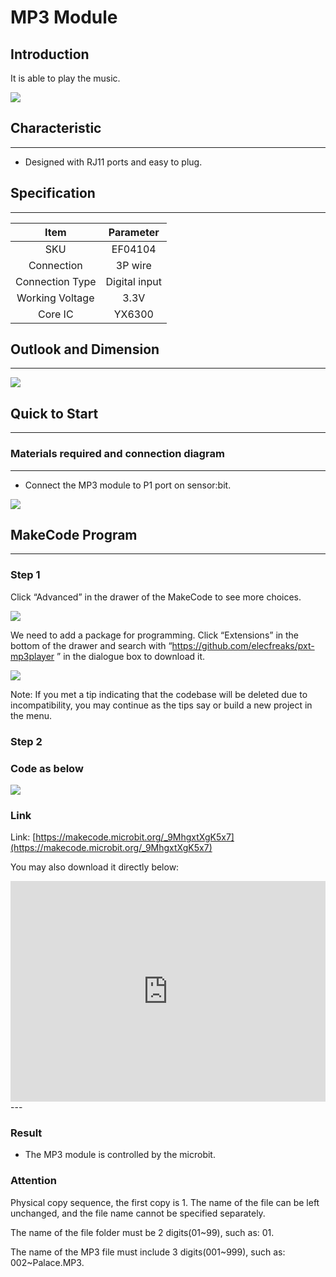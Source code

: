 # MP3 Module

## Introduction

It is able to play the music.

![](./images/04104_01.png)

## Characteristic

---
- Designed with RJ11 ports and easy to plug.
## Specification

---

Item | Parameter 
:-: | :-: 
SKU|EF04104
Connection|3P wire
Connection Type|Digital input
Working Voltage|3.3V
Core IC|YX6300





## Outlook and Dimension

---


![](./images/04104_02.png)

## Quick to Start

---

### Materials required and connection diagram

---

- Connect the MP3 module to P1 port on sensor:bit. 


![](./images/04104_03.png)

## MakeCode Program

---

### Step 1
Click “Advanced” in the drawer of the MakeCode to see more choices.

![](./images/smtcNoB.png)

We need to add a package for programming. Click “Extensions” in the bottom of the drawer and search with “https://github.com/elecfreaks/pxt-mp3player ” in the dialogue box to download it.

![](./images/04104_05.png)

Note: If you met a tip indicating that the codebase will be deleted due to incompatibility, you may continue as the tips say or build a new project in the menu.

### Step 2

### Code as below

![](./images/04104_06.png)


### Link
Link: [https://makecode.microbit.org/_9MhgxtXgK5x7](https://makecode.microbit.org/_9MhgxtXgK5x7)

You may also download it directly below:

<div style="position:relative;height:0;padding-bottom:70%;overflow:hidden;"><iframe style="position:absolute;top:0;left:0;width:100%;height:100%;" src="https://makecode.microbit.org/#pub:_9MhgxtXgK5x7" frameborder="0" sandbox="allow-popups allow-forms allow-scripts allow-same-origin"></iframe></div>  
---

### Result
- The MP3 module is controlled by the microbit.

### Attention

Physical copy sequence, the first copy is 1. The name of the file can be left unchanged, and the file name cannot be specified separately.

The name of the file folder must be 2 digits(01~99), such as: 01. 

The name of the MP3 file must include 3 digits(001~999), such as: 002~Palace.MP3.





